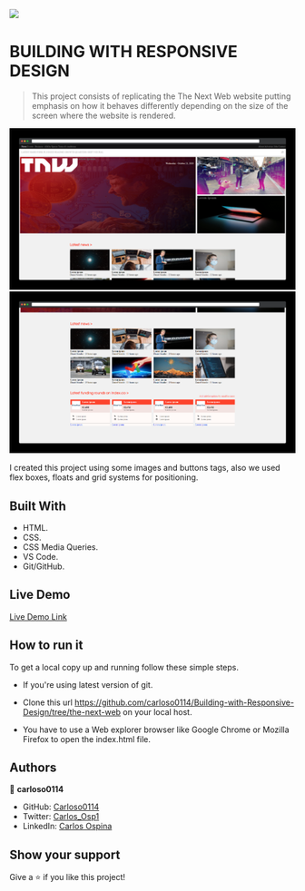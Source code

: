 ![](https://img.shields.io/badge/Microverse-blueviolet)

# BUILDING WITH RESPONSIVE DESIGN

> This project consists of replicating the The Next Web website putting emphasis on how it behaves differently depending on the size of the screen where the website is rendered.

![screenshot](./assets/preview/app_screenshot.png)
![screenshot](./assets/preview/app_screenshot2.png)

I created this project using some images and buttons tags, also we used flex boxes, floats and grid systems for positioning.


## Built With

- HTML.
- CSS.
- CSS Media Queries.
- VS Code.
- Git/GitHub.



## Live Demo

[Live Demo Link](https://rawcdn.githack.com/carloso0114/Building-with-Responsive-Design/f1d90ab364944364445f1d6a99636c44298991b2/index.html)



## How to run it

To get a local copy up and running follow these simple steps.


* If you're using latest version of git.

* Clone this url https://github.com/carloso0114/Building-with-Responsive-Design/tree/the-next-web on your local host.

* You have to use a Web explorer browser like Google Chrome or Mozilla Firefox to open the index.html file.


## Authors

👤 **carloso0114**

- GitHub: [Carloso0114](https://github.com/carloso0114)
- Twitter: [Carlos_Osp1](https://twitter.com/Carlos_Osp1)
- LinkedIn: [Carlos Ospina](https://www.linkedin.com/in/carlos-ospina-242b831a6/)

## Show your support

Give a ⭐️ if you like this project!
